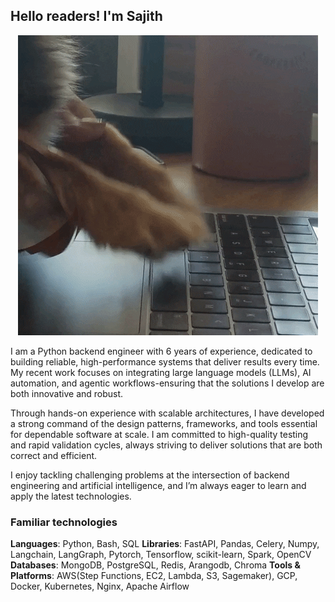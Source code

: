 ## Hello readers! I'm Sajith

<p align="center">
  <img src="https://github.com/sajithdherath/sajithdherath/blob/master/giphy.gif">
</p>


I am a Python backend engineer with 6 years of experience, dedicated to building reliable, high-performance systems that deliver results every time. My recent work focuses on integrating large language models (LLMs), AI automation, and agentic workflows-ensuring that the solutions I develop are both innovative and robust.

Through hands-on experience with scalable architectures, I have developed a strong command of the design patterns, frameworks, and tools essential for dependable software at scale. I am committed to high-quality testing and rapid validation cycles, always striving to deliver solutions that are both correct and efficient.

I enjoy tackling challenging problems at the intersection of backend engineering and artificial intelligence, and I’m always eager to learn and apply the latest technologies.


### Familiar technologies

**Languages**: Python, Bash, SQL
**Libraries**: FastAPI, Pandas, Celery, Numpy, Langchain, LangGraph, Pytorch, Tensorflow, scikit-learn, Spark, OpenCV
**Databases**: MongoDB, PostgreSQL, Redis, Arangodb, Chroma
**Tools & Platforms**: AWS(Step Functions, EC2, Lambda, S3, Sagemaker), GCP, Docker, Kubernetes, Nginx, Apache Airflow
